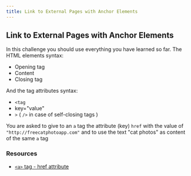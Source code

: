 ```yaml
---
title: Link to External Pages with Anchor Elements
---
```

## Link to External Pages with Anchor Elements

In this challenge you should use everything you have learned so far.
The HTML elements syntax:
  - Opening tag
  - Content
  - Closing tag

And the tag attributes syntax:
  - `<tag`
  - key="value"
  - `>` ( `/>` in case of self-closing tags )

You are asked to give to an `a` tag the attribute (key) `href` with the value of `"http://freecatphotoapp.com"` and to use the text "cat photos" as content of the same `a` tag 

### Resources
 - [`<a>` tag - href attribute](https://guide.freecodecamp.org/html/attributes/a-href-attribute)
